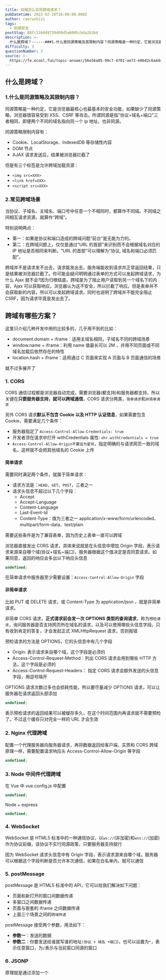 ```yaml
---
title: 前端怎么实现跨域请求？
pubDatetime: 2023-02-20T16:00:00.000Z
author: caorushizi
tags:
  - 前端安全
postSlug: 08fc110d49739d09d5a6005cbda2b3b4
description: >-
  什么是跨域？------###1.什么是同源策略及其限制内容？同源策略是一种约定，它是浏览器最核心也最基本的安全功能，如果缺少了同源策略，浏览器很容易受到XSS、CSRF等攻击。所谓同源是指"协议+域
difficulty: 3
questionNumber: 3
source: >-
  https://fe.ecool.fun/topic-answer/56e56a05-99c7-4701-ae72-e06d2c6a4d42?orderBy=updateTime&order=desc&tagId=21
---
```


## 什么是跨域？

### 1.什么是同源策略及其限制内容？

同源策略是一种约定，它是浏览器最核心也最基本的安全功能，如果缺少了同源策略，浏览器很容易受到 XSS、CSRF 等攻击。所谓同源是指"协议+域名+端口"三者相同，即便两个不同的域名指向同一个 ip 地址，也非同源。

同源策略限制内容有：

- Cookie、LocalStorage、IndexedDB 等存储性内容
- DOM 节点
- AJAX 请求发送后，结果被浏览器拦截了

但是有三个标签是允许跨域加载资源：

- `<img src=XXX>`
- `<link href=XXX>`
- `<script src=XXX>`

### 2.常见跨域场景

当协议、子域名、主域名、端口号中任意一个不相同时，都算作不同域。不同域之间相互请求资源，就算作“跨域”。

特别说明两点：

- 第一：如果是协议和端口造成的跨域问题“前台”是无能为力的。
- 第二：在跨域问题上，仅仅是通过“URL 的首部”来识别而不会根据域名对应的 IP 地址是否相同来判断。“URL 的首部”可以理解为“协议, 域名和端口必须匹配”。

跨域并不是请求发不出去，请求能发出去，服务端能收到请求并正常返回结果，只是结果被浏览器拦截了。你可能会疑问明明通过表单的方式可以发起跨域请求，为什么 Ajax 就不会?因为归根结底，跨域是为了阻止用户读取到另一个域名下的内容，Ajax 可以获取响应，浏览器认为这不安全，所以拦截了响应。但是表单并不会获取新的内容，所以可以发起跨域请求。同时也说明了跨域并不能完全阻止 CSRF，因为请求毕竟是发出去了。

## 跨域有哪些方案？

这里只介绍几种开发中用的比较多的，几乎用不到的比如：

- document.domain + iframe：适用主域名相同，子域名不同的跨域场景
- window.name + iframe：利用 name 值最长可以 2M ，并用不同页面或不同域名加载后依然存在的特性
- location.hash + iframe：适用通过 C 页面来实现 A 页面与 B 页面通信的场景

就不过多展开了

### 1\. **CORS**

CORS 通信过程都是浏览器自动完成，需要浏览器(都支持)和服务器都支持，所以关键在**只要服务器支持，就可以跨域通信**，CORS 请求分两类，`简单请求`和`非简单请求`

另外 CORS 请求**默认不包含 Cookie 以及 HTTP 认证信息**，如果需要包含 Cookie，需要满足几个条件：

- 服务器指定了 `Access-Control-Allow-Credentials: true`
- 开发者须在请求中打开 withCredentials 属性: `xhr.withCredentials = true`
- `Access-Control-Allow-Origin不要设为星号`，指定明确的与请求网页一致的域名，这样就不会把其他域名的 Cookie 上传

#### 简单请求

需要同时满足两个条件，就属于简单请求：

- 请求方法是：`HEAD`、`GET`、`POST`，三者之一
- 请求头信息不超过以下几个字段：
  - Accept
  - Accept-Language
  - Content-Language
  - Last-Event-Id
  - Content-Type：值为三者之一 application/x-www/form/urlencoded、multipart/form-data、text/plain

需要这些条件是为了兼容表单，因为历史上表单一直可以跨域

浏览器直接发出 CORS 请求，具体来说就是在头信息中增加 Origin 字段，表示请求来源来自哪个域(协议+域名+端口)，服务器根据这个值决定是否同意请求。如果同意，返回的响应会多出以下响应头信息

```typescript
undefined;
```

在简单请求中服务器至少需要设置：`Access-Control-Allow-Origin` 字段

#### 非简单请求

比如 PUT 或 DELETE 请求，或 Content-Type 为 application/json ，就是非简单请求。

非简单 CORS 请求，**正式请求前会发一次 OPTIONS 类型的查询请求**，称为`预检请求`，询问服务器是否支持网页所在域名的请求，以及可以使用哪些头信息字段。只有收到肯定的答复，才会发起正式 XMLHttpRequest 请求，否则报错

预检请求的方法是 OPTIONS，它的头信息中有几个字段

- Origin: 表示请求来自哪个域，这个字段是必须的
- Access-Control-Request-Method：列出 CORS 请求会用到哪些 HTTP 方法，这个字段是必须的
- Access-Control-Request-Headers： 指定 CORS 请求会额外发送的头信息字段，用逗号隔开

OPTIONS 请求次数过多也会损耗性能，所以要尽量减少 OPTIONS 请求，可以让服务器在请求返回头部添加

```typescript
undefined;
```

表示预检请求的返回结果可以被缓存多久，在这个时间范围内再请求就不需要预检了。不过这个缓存只对完全一样的 URL 才会生效

### 2\. Nginx 代理跨域

配置一个代理服务器向服务器请求，再将数据返回给客户端，实质和 CORS 跨域原理一样，需要配置请求响应头 Access-Control-Allow-Origin 等字段

```typescript
undefined;
```

### 3\. Node 中间件代理跨域

在 Vue 中 vue.config.js 中配置

```typescript
undefined;
```

Node + express

```typescript
undefined;
```

### 4\. WebSocket

WebSocket 是 HTML5 标准中的一种通信协议，以`ws://`(非加密)和`wss://`(加密)作为协议前缀，该协议不实行同源政策，只要服务器支持就行

因为 WebSocket 请求头信息中有 Origin 字段，表示请求源来自哪个域，服务器可以根据这个字段判断是否允许本次通信，如果在白名单内，就可以通信

### 5\. postMessage

postMessage 是 HTML5 标准中的 API，它可以给我们解决如下问题：

- 页面和新打开的窗口间数据传递
- 多窗口之间数据传递
- 页面与嵌套的 iframe 之间数据传递
- 上面三个场景之间的`跨域传递`

postMessage 接受两个参数，用法如下：

- **参数一**：发送的数据
- **参数二**：你要发送给谁就写谁的地址`(协议 + 域名 +端口`)，也可以设置为`*`，表示任意窗口，为`/`表示与当前窗口同源的窗口

### 6\. JSONP

原理就是通过添加一个<script>标签，向服务器请求 JSON 数据，这样不受同源政策限制。服务器收到请求后，将数据放在一个 callback 回调函数中传回来。比如 axios。

不过`只支持GET请求`且`不安全`，**可能遇到 XSS 攻击，不过它的好处是可以向老浏览器或不支持 CORS 的网站请求数据**

```typescript
undefined;
```

服务器返回并立即执行

```typescript
undefined;
```

## 跨域时 Cookie 要做何处理？

指的就是对第三方使用 Cookie 的设置，在 Cookie 信息中添加 `SameSite` 属性

```typescript
undefined;
```

SameSite 有三个值：

- `strict`：严格模式，完全禁止使用 Cookie
- `lax`：宽松模式，允许部分情况使用 Cookie，`跨域的都行`，a 标签跳转，link 标签，GET 提交的表单
- `none`：任何情况下都会发送 Cookie，但必须同时设置 Secure 属性，意思是需要安全上下文，Cookie `只能通过https发送`，否则无效

Chrome 80 之前默认值是 none，之后是 lax

不过在最新的 `Chrome91` 版本中这个`已经被移除`了，所以在 91 之前的版本依然可以使用

如果 Chrome 或 Edge 版本大于 91 小于 94 的话，可以通过[Chromium 支持的 command-line flag](https://peter.sh/experiments/chromium-command-line-switches/)

- 右键 Chrome 或 Edge 浏览器，选择属性
- 在目标(Target)属性末尾加上

```typescript
undefined;
```

并且官方说的到 94 版本会连 comman-line 也会移除

官方的说法是任由开发者控制这两个选项，容易被攻击

